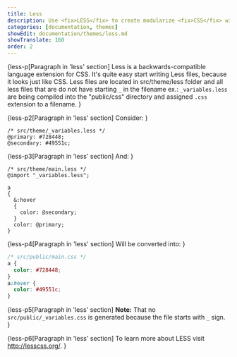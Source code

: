 ```yaml
---
title: Less
description: Use <fix>LESS</fix> to create modularize <fix>CSS</fix> with less code for <fix>CMintS</fix> themes.
categories: [documentation, themes]
showEdit: documentation/themes/less.md
showTranslate: 160
order: 2
---
```


{less-p[Paragraph in 'less' section] 
Less is a backwards-compatible language extension for CSS. It's quite easy start
writing Less files, because it looks just like CSS. Less files are located in
src/theme/less folder and all less files that are do not have starting `_` in
the filename ex.: `_variables.less` are being compiled into the "public/css"
directory and assigned `.css` extension to a filename.
}

{less-p2[Paragraph in 'less' section]
Consider:
}
```less
/* src/theme/_variables.less */
@primary: #728448;
@secondary: #49551c;
```

{less-p3[Paragraph in 'less' section]
And:
}

```less
/* src/theme/main.less */
@import "_variables.less";

a
{
  &:hover
  {
    color: @secondary;
  }
  color: @primary;
}
```

{less-p4[Paragraph in 'less' section]
Will be converted into:
}

```css
/* src/public/main.css */
a {
  color: #728448;
}
a:hover {
  color: #49551c;
}
```
{less-p5[Paragraph in 'less' section]
**Note:** That no `src/public/_variables.css` is generated because the file starts
with `_` sign.
}

{less-p6[Paragraph in 'less' section]
To learn more about LESS visit <a href="http://lesscss.org/" target="_blank" rel="noopener">
http://lesscss.org/</a>.
}
